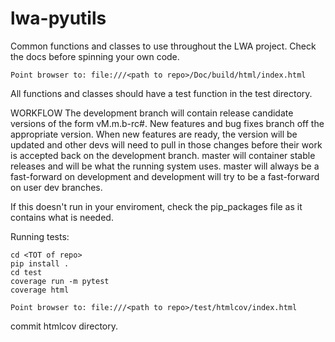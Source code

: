 # lwa-pyutils

Common functions and classes to use throughout the LWA project.
Check the docs before spinning your own code.

```
Point browser to: file:///<path to repo>/Doc/build/html/index.html
```

All functions and classes should have a test function in the test
directory.

WORKFLOW
The development branch will contain release candidate versions of the
form vM.m.b-rc#. New features and bug fixes branch off the appropriate
version. When new features are ready, the version will be updated and
other devs will need to pull in those changes before their work is accepted
back on the development branch. master will container stable releases and
will be what the running system uses. master will always be a fast-forward
on development and development will try to be a fast-forward on user dev
branches.

If this doesn't run in your enviroment, check the pip_packages file
as it contains what is needed.

Running tests:

```
cd <TOT of repo>
pip install .
cd test
coverage run -m pytest
coverage html
```

```
Point browser to: file:///<path to repo>/test/htmlcov/index.html
```

commit htmlcov directory.
